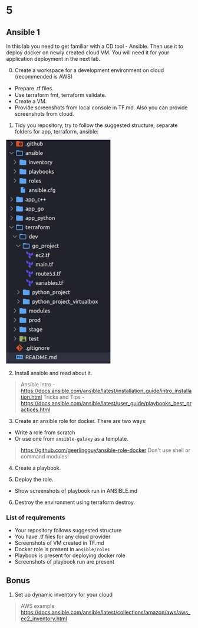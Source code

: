 # 5

## Ansible 1

In this lab you need to get familiar with a CD tool - Ansible. Then use it to deploy docker on newly created cloud VM. You will need it for your application deployment in the next lab.

0. Create a workspace for a development environment on cloud (recommended is AWS)

- Prepare .tf ﬁles.
- Use terraform fmt, terraform validate.
- Create a VM.
- Provide screenshots from local console in TF.md. Also you can provide screenshots from cloud.

1. Tidy you repository, try to follow the suggested structure, separate folders for app, terraform,
   ansible:

![Structure](./screenshots/structure.png)

2. Install ansible and read about it.

> Ansible intro -
> https://docs.ansible.com/ansible/latest/installation_guide/intro_installation.html Tricks and
> Tips - https://docs.ansible.com/ansible/latest/user_guide/playbooks_best_practices.html

3. Create an ansible role for docker. There are two ways:

- Write a role from scratch
- Or use one from `ansible-galaxy` as a template.

> https://github.com/geerlingguy/ansible-role-docker Don't use shell or command modules!

4. Create a playbook.

5. Deploy the role.

- Show screenshots of playbook run in ANSIBLE.md

6. Destroy the environment using terraform destroy.

### List of requirements

- Your repository follows suggested structure
- You have .tf files for any cloud provider
- Screenshots of VM created in TF.md
- Docker role is present in `ansible/roles`
- Playbook is present for deploying docker role
- Screenshots of playbook run are present

## Bonus

1. Set up dynamic inventory for your cloud

> AWS example
> https://docs.ansible.com/ansible/latest/collections/amazon/aws/aws_ec2_inventory.html
